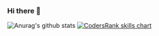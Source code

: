### Hi there 👋

![Anurag's github stats](https://github-readme-stats.vercel.app/api?username=herbowicz&count_private=true)
<a href="https://profile.codersrank.io/user/herbowicz" target="_blank">
  <img src="https://cr-skills-chart-widget.azurewebsites.net/api/api?username=herbowicz&width=820" alt="CodersRank skills chart"/>
</a>
<!--
**herbowicz/herbowicz** is a ✨ _special_ ✨ repository because its `README.md` (this file) appears on your GitHub profile.

Here are some ideas to get you started:

- 🔭 I’m currently working on ...
- 🌱 I’m currently learning ...
- 👯 I’m looking to collaborate on ...
- 🤔 I’m looking for help with ...
- 💬 Ask me about ...
- 📫 How to reach me: ...
- 😄 Pronouns: ...
- ⚡ Fun fact: ...
-->
